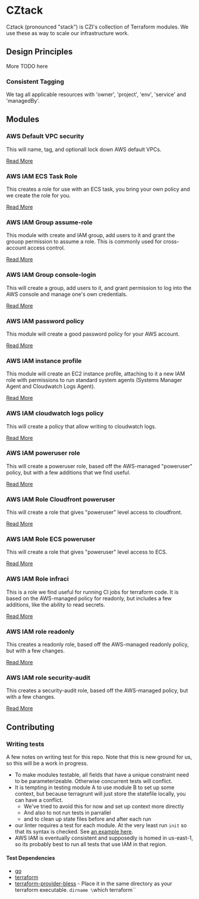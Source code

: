 # CZtack

Cztack (pronounced "stack") is CZI's collection of Terraform modules. We use these as way to scale our infrastructure work.

## Design Principles

More TODO here

### Consistent Tagging

We tag all applicable resources with 'owner', 'project', 'env', 'service' and 'managedBy'.

## Modules

### AWS Default VPC security

This will name, tag, and optionall lock down AWS default VPCs.

[Read More](aws-default-vpc-security/README.md)

### AWS IAM ECS Task Role

This creates a role for use with an ECS task, you bring your own policy and we create the role for you.

[Read More](aws-iam-ecs-task-role/README.md)

### AWS IAM Group assume-role

This module with create and IAM group, add users to it and grant the grouop permission to assume a role. This is commonly used for cross-account access control.

[Read More](aws-iam-group-assume-role/README.md)

### AWS IAM Group console-login

This will create a group, add users to it, and grant permission to log into the AWS console and manage one's own credentials.

[Read More](aws-iam-group-console-login/README.md)

### AWS IAM password policy

This module will create a good password policy for your AWS account.

[Read More](aws-iam-password-policy/README.md)

### AWS IAM instance profile

This module will create an EC2 instance profile, attaching to it a new IAM role with permissions to run standard system agents (Systems Manager Agent and Cloudwatch Logs Agent).

[Read More](aws-iam-instance-profile/README.md)

### AWS IAM cloudwatch logs policy

This will create a policy that allow writing to cloudwatch logs.

[Read More](aws-iam-policy-cwlogs/README.md)

### AWS IAM poweruser role

This will create a poweruser role, based off the AWS-managed "poweruser" policy, but with a few additions that we find useful.

[Read More](aws-iam-poweruser/README.md)

### AWS IAM Role Cloudfront poweruser

This will create a role that gives "poweruser" level access to cloudfront.

[Read More](aws-iam-role-cloudfront-poweruser/README.md)

### AWS IAM Role ECS poweruser

This will create a role that gives "poweruser" level access to ECS.

[Read More](aws-iam-role-ecs-poweruser/README.md)

### AWS IAM Role infraci

This is a role we find useful for running CI jobs for terraform code. It is based on the AWS-managed policy for readonly, but includes a few additions, like the ability to read secrets.

[Read More](aws-iam-role-infraci/README.md)

### AWS IAM role readonly

This creates a readonly role, based off the AWS-managed readonly policy, but with a few changes.

[Read More](aws-iam-role-readonly/README.md)

### AWS IAM role security-audit

This creates a security-audit role, based off the AWS-managed policy, but with a few changes.

[Read More](aws-iam-role-security-audit/README.md)

## Contributing

### Writing tests

A few notes on writing test for this repo. Note that this is new ground for us, so this will be a work in progress.

* To make modules testable, all fields that have a unique constraint need to be parameterizeable. Otherwise concurrent tests will conflict.
* It is tempting in testing module A to use module B to set up some context, but because terragrunt will just store the statefile locally, you can have a conflict.
  * We've tried to avoid this for now and set up context more directly
  * And also to not run tests in parrallel
  * and to clean up state files before and after each run
* our linter requires a test for each module. At the very least run `init` so that its syntax is checked. See [an example here](aws-iam-group-assume-role/module_test.go).
* AWS IAM is eventually consistent and supposedly is homed in us-east-1, so its probably best to run all tests that use IAM in that region.

#### Test Dependencies
* [go](https://golang.org/doc/install)
* [terraform](https://www.terraform.io/intro/getting-started/install.html)
* [terraform-provider-bless](https://github.com/chanzuckerberg/terraform-provider-bless/releases) - Place it in the same directory as your terraform executable. `dirname \`which terraform\``
